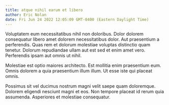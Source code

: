 ```yaml
---
title: atque nihil earum et libero
author: Eric Nolan
date: Fri Jun 24 2022 12:05:09 GMT-0400 (Eastern Daylight Time)
---
```

Voluptatem eum necessitatibus nihil non doloribus. Dolor dolorem consequatur libero amet dolorem necessitatibus dolor. Aut praesentium a perferendis. Quas rem et dolorum molestiae voluptas distinctio quam tenetur. Dolorum repudiandae ullam aut est sed et enim amet vero. Perferendis ipsam aut omnis ut nihil.

 Molestiae est optio maiores architecto. Est mollitia enim praesentium eum. Omnis dolorem a quia praesentium illum illum. Ut esse iste qui placeat omnis.

 Possimus sit vel ducimus nostrum magni velit saepe quam doloremque. Dolorem eligendi nesciunt magni et eos. Non tempore placeat id rerum quia assumenda. Asperiores et molestiae consequatur.